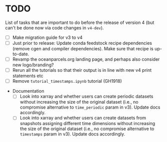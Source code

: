 # TODO

List of tasks that are important to do before the release of version 4 (but can't be done now via code changes in `v4-dev`).

- [ ] Make migration guide for v3 to v4
- [ ] Just prior to release: Update conda feedstock recipe dependencies (remove cgen and compiler dependencies). Make sure that recipe is up-to-date.
- [ ] Revamp the oceanparcels.org landing page, and perhaps also consider new logo/branding?
- [ ] Rerun all the tutorials so that their output is in line with new v4 print statements etc
- [ ] Remove `tutorial_timestamps.ipynb` tutorial (GH1918)
- Documentation
  - [ ] Look into xarray and whether users can create periodic datasets without increasing the size of the original dataset (i.e., no compromise alternative to `time_periodic` param in v3). Update docs accordingly.
  - [ ] Look into xarray and whether users can create datasets from snapshots assigning different time dimensions without increasing the size of the original dataset (i.e., no compromise alternative to `timestamps` param in v3). Update docs accordingly.
